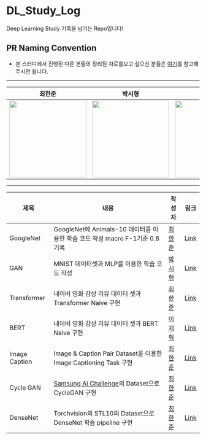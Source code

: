# DL_Study_Log
Deep Learning Study 기록을 남기는 Repo입니다!

## PR Naming Convention
- 본 스터디에서 진행된 다른 분들의 정리된 자료를보고 싶으신 분들은 [여기](https://www.notion.so/gkswns3708/AI-DL-Study-e5cc40f62b86422b9967e48d246aba88?pvs=4)를 참고해주시면 됩니다.
---
|                                                                                      최한준                                                                                      |                                                            박시형                                                             |                                                          김윤종                                                           |                                                            이재혁                                                            |                                                            김다슬                                                             |                                                            허민영                                                             |                                                            
| :------------------------------------------------------------------------------------------------------------------------------------------------------------------------------: | :----------------------------------------------------------------------------------------------------------------------------: | :-----------------------------------------------------------------------------------------------------------------------: | :--------------------------------------------------------------------------------------------------------------------------: | :---------------------------------------------------------------------------------------------------------------------------: |  :---------------------------------------------------------------------------------------------------------------------------: |
| <a href='https://github.com/gkswns3708'><img src='https://avatars.githubusercontent.com/u/62585503?v=4' width='200px'/></a> | <a href='https://github.com/sihyeong671'><img src='https://avatars.githubusercontent.com/u/77565951?v=4' width='200px'/></a> | <a href='https://github.com/kyj098707'><img src='https://avatars.githubusercontent.com/u/54027397?v=4' width='200px'/></a> | <a href='https://github.com/JaeHyeok-2'><img src='https://avatars.githubusercontent.com/u/89520646?v=4' width='200px'/></a> | <a href='https://github.com/Daseull'><img src='https://avatars.githubusercontent.com/u/59015764?v=4' width='200px'/></a> | <a href='https://github.com/hminyeong'><img src='https://avatars.githubusercontent.com/u/77648023?v=4' width='200px'/></a> 

---
|제목|내용|작성자|링크|
|---|---|---|---|
|GoogleNet|GoogleNet에 Animals-10 데이터를 이용한 학습 코드 작성 macro F-1기준 0.8 기록|[최한준](https://github.com/gkswns3708)|[Link](https://github.com/gkswns3708/DL_Study_Log/tree/main/GoogleNet_Implment)|
|GAN|MNIST 데이터셋과 MLP를 이용한 학습 코드 작성|[박시형](https://github.com/sihyeong671)|[Link](https://gkswns3708.notion.site/GAN-c6c221c98a1f4060b9e2d3ca56f4cde8)
|Transformer|네이버 영화 감상 리뷰 데이터 셋과 Transformer Naive 구현|[최한준](https://github.com/gkswns3708)|[Link](https://gkswns3708.notion.site/Transformer-44078c0b76b04c29aa67b0145848a145)
|BERT|네이버 영화 감상 리뷰 데이터 셋과 BERT Naive 구현|[이재혁](https://github.com/JaeHyeok-2)|[Link](https://gkswns3708.notion.site/BERT-c638086dde90428cb9daed71d373c18f)
|Image Caption|Image & Caption Pair Dataset을 이용한 Image Captioning Task 구현|[최한준](https://github.com/gkswns3708)|[Link](https://gkswns3708.notion.site/Show-and-Tell-A-Neural-Image-Caption-Generator-40f732e1cef74621b7df0e5007d1ac43)
|Cycle GAN|[Samsung Ai Challenge](https://dacon.io/competitions/official/235954/overview/description)의 Dataset으로 CycleGAN 구현|[최한준](https://github.com/gkswns3708)|[Link](https://gkswns3708.notion.site/Unpaired-Image-to-Image-Translation-using-Cycle-Consistent-Adversarial-Networks-2017-bd28c2bda35a4a05beadf54e38c738f4)
|DenseNet|Torchvision의 STL10의 Dataset으로 DenseNet 학습 pipeline 구현|[최한준](https://github.com/gkswns3708)|[Link](https://gkswns3708.notion.site/Densely-Connected-Convolutional-Networks-DenseNet-59cf4433db2e4d2f828130f39a280484)

